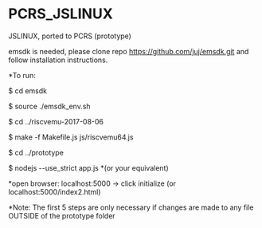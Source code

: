 # PCRS_JSLINUX
JSLINUX, ported to PCRS (prototype)

emsdk is needed, please clone repo https://github.com/juj/emsdk.git and follow installation instructions.

*To run:

$ cd emsdk

$ source ./emsdk_env.sh

$ cd ../riscvemu-2017-08-06

$ make -f Makefile.js js/riscvemu64.js

$ cd ../prototype

$ nodejs --use_strict app.js *(or your equivalent)

*open browser: localhost:5000 -> click initialize (or localhost:5000/index2.html)

*Note: The first 5 steps are only necessary if changes are made to any file OUTSIDE of the prototype folder
